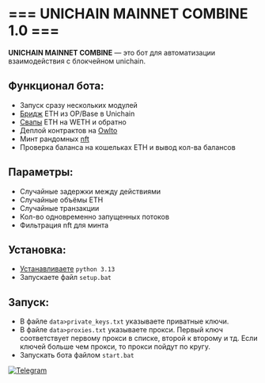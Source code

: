 # === UNICHAIN MAINNET COMBINE 1.0 ===

**UNICHAIN MAINNET COMBINE** — это бот для автоматизации взаимодействия с блокчейном unichain.  

## Функционал бота:  
- Запуск сразу нескольких модулей
- [Бридж](https://superbridge.app/) ETH из OP/Base в Unichain
- [Свапы](https://app.uniswap.org/swap) ETH на WETH и обратно  
- Деплой контрактов на [Owlto](https://owlto.finance/deploy/?chain=Unichain)  
- Минт рандомных [nft](https://nfts2.me/unichain/free/all-time)  
- Проверка баланса на кошельках ETH и вывод кол-ва балансов

## Параметры:  
- Случайные задержки между действиями
- Случайные объёмы ETH
- Случайные транзакции
- Кол-во одновременно запущенных потоков
- Фильтрация nft для минта

## Установка:  
- [Устанавливаете](https://www.python.org/downloads/) `python 3.13`  
- Запускаете файл `setup.bat`

## Запуск:  
- В файле `data>private_keys.txt` указываете приватные ключи.  
- В файле `data>proxies.txt` указываете прокси. Первый ключ соответствует первому прокси в списке, второй к второму и тд. Если ключей больше чем прокси, то прокси пойдут по кругу.  
- Запускать бота файлом `start.bat`  

[![Telegram](https://img.shields.io/badge/-Telegram-090909?style=for-the-badge&logo=telegram&logoColor=27A0D9&color=02223b)](https://t.me/next_softs)
